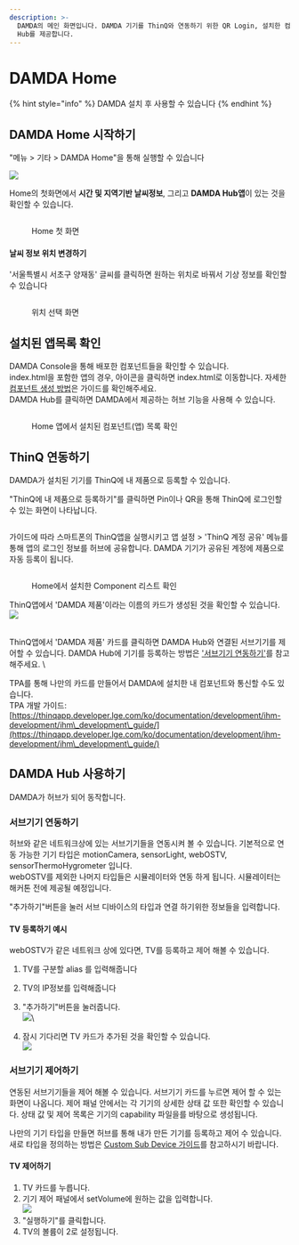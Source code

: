 ```yaml
---
description: >-
  DAMDA의 메인 화면입니다. DAMDA 기기를 ThinQ와 연동하기 위한 QR Login, 설치한 컴포넌트 목록, 그리고 DAMDA
  Hub를 제공합니다.
---
```


# DAMDA Home

{% hint style="info" %}
DAMDA 설치 후 사용할 수 있습니다
{% endhint %}

## DAMDA Home 시작하기

"메뉴 > 기타 > DAMDA Home"을 통해 실행할 수 있습니다

![](<../../.gitbook/assets/image (18).png>)

Home의 첫화면에서 **시간 및 지역기반 날씨정보**, 그리고 **DAMDA Hub앱**이 있는 것을 확인할 수 있습니다.

<figure><img src="../../.gitbook/assets/image (10).png" alt=""><figcaption><p>Home 첫 화면</p></figcaption></figure>

#### 날씨 정보 위치 변경하기&#x20;

'서울특별시 서초구 양재동' 글씨를 클릭하면 원하는 위치로 바꿔서 기상 정보를 확인할 수 있습니다

<figure><img src="../../.gitbook/assets/image (2) (3).png" alt=""><figcaption><p>위치 선택 화면</p></figcaption></figure>

## 설치된 앱목록 확인

DAMDA Console을 통해 배포한 컴포넌트들을 확인할 수 있습니다.\
index.html을 포함한 앱의 경우, 아이콘을 클릭하면 index.html로 이동합니다. 자세한 [컴포넌트 생성 방법](../damda-cloud/undefined-1/undefined.md#undefined)은 가이드를 확인해주세요. \
DAMDA Hub를 클릭하면 DAMDA에서 제공하는 허브 기능을 사용해  수 있습니다.

<figure><img src="../../.gitbook/assets/image (2) (8).png" alt=""><figcaption><p>Home 앱에서 설치된 컴포넌트(앱) 목록 확인</p></figcaption></figure>

## ThinQ 연동하기

DAMDA가 설치된 기기를 ThinQ에 내 제품으로 등록할 수 있습니다.

"ThinQ에 내 제품으로 등록하기"를 클릭하면 Pin이나 QR을 통해 ThinQ에 로그인할 수 있는 화면이 나타납니다.&#x20;

<figure><img src="../../.gitbook/assets/image (38).png" alt=""><figcaption></figcaption></figure>

가이드에 따라 스마트폰의 ThinQ앱을 실행시키고 앱 설정 > 'ThinQ 계정 공유' 메뉴를 통해 앱의 로그인 정보를 허브에 공유합니다. DAMDA 기기가 공유된 계정에 제품으로 자동 등록이 됩니다.&#x20;

<figure><img src="../../.gitbook/assets/image (2) (5).png" alt=""><figcaption><p>Home에서 설치한 Component 리스트 확인</p></figcaption></figure>

ThinQ앱에서 'DAMDA 제품'이라는 이름의 카드가 생성된 것을 확인할 수 있습니다. \
![](<../../.gitbook/assets/image (39).png>)

\
ThinQ앱에서 'DAMDA 제품' 카드를 클릭하면 DAMDA Hub와 연결된 서브기기를 제어할 수 있습니다. DAMDA Hub에 기기를 등록하는 방법은 ['서브기기 연동하기'](damda-home.md#undefined-1)를 참고해주세요. \


TPA를 통해 나만의 카드를 만들어서 DAMDA에 설치한 내 컴포넌트와 통신할 수도 있습니다.\
TPA 개발 가이드: [https://thinqapp.developer.lge.com/ko/documentation/development/ihm-development/ihm\_development\_guide/](https://thinqapp.developer.lge.com/ko/documentation/development/ihm-development/ihm\_development\_guide/)

## DAMDA Hub 사용하기

DAMDA가 허브가 되어 동작합니다.&#x20;

### 서브기기 연동하기

허브와 같은 네트워크상에 있는 서브기기들을 연동시켜 볼 수 있습니다. 기본적으로 연동 가능한 기기 타입은 motionCamera, sensorLight, webOSTV, sensorThermoHygrometer 입니다.\
webOSTV를 제외한 나머지 타입들은 시뮬레이터와 연동 하게 됩니다. 시뮬레이터는 해커톤 전에 제공될 예정입니다.&#x20;

"추가하기"버튼을 눌러 서브 디바이스의 타입과 연결 하기위한 정보들을 입력합니다.

#### TV 등록하기 예시&#x20;

webOSTV가 같은 네트워크 상에 있다면, TV를 등록하고 제어 해볼 수 있습니다.&#x20;

1. TV를 구분할 alias 를 입력해줍니다
2. TV의 IP정보를 입력해줍니다
3. "추가하기"버튼을 눌러줍니다.\
   ![](<../../.gitbook/assets/image (21) (1).png>)\

4. 잠시 기다리면 TV 카드가 추가된 것을 확인할 수 있습니다.\
   ![](<../../.gitbook/assets/image (12).png>)

### 서브기기 제어하기

연동된 서브기기들을 제어 해볼 수 있습니다. 서브기기 카드를 누르면 제어 할 수 있는 화면이 나옵니다. 제어 패널 안에서는 각 기기의 상세한 상태 값 또한 확인할 수 있습니다. 상태 값 및 제어 목록은 기기의 capability 파일을를 바탕으로 생성됩니다.

나만의 기기 타입을 만들면 허브를 통해 내가 만든 기기를 등록하고 제어  수 있습니다. \
새로 타입을 정의하는 방법은 [Custom Sub Device 가이드](custom-sub-device.md)를 참고하시기 바랍니다.

#### TV 제어하기

1. TV 카드를 누릅니다.&#x20;
2. 기기 제어 패널에서 setVolume에 원하는 값을 입력합니다. \
   ![](<../../.gitbook/assets/image (2) (1).png>)
3. "실행하기"를 클릭합니다.&#x20;
4. TV의 볼륨이 2로 설정됩니다.&#x20;
